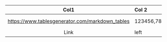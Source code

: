 | Col1 | Col 2 | Col 3 | Col 4 | Col 5 |
| :-: | :-- | --: | :-: | --- |
| https://www.tablesgenerator.com/markdown_tables | 123456,78 | 123456,78 | Abc Def | Xyz |
| Link | left | right | center | justifiy |

